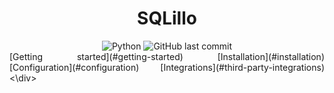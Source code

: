 
<h1 align="center"> SQLillo </h1>

<div align="center">
  <img alt="Python" src="https://img.shields.io/badge/python-v3.10+-blue.svg">
  <img alt="GitHub last commit" src="https://img.shields.io/github/last-commit/CPerezRuiz335/SQLillo?color=informational">
 </div>
  

<div align="justify">
[Getting started](#getting-started) 
[Installation](#installation) 
[Configuration](#configuration) 
[Integrations](#third-party-integrations)
<\div>
